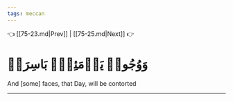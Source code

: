```yaml
---
tags: meccan
---
```


👈 [[75-23.md|Prev]] | [[75-25.md|Next]] 👉

# وَوُجُوهٞ يَوۡمَئِذِۭ بَاسِرَةٞ

And [some] faces, that Day, will be contorted

---


